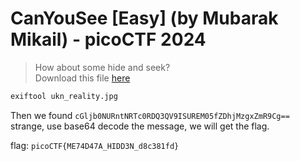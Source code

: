# CanYouSee [Easy] (by Mubarak Mikail) - picoCTF 2024
> How about some hide and seek?\
Download this file <a href='https://artifacts.picoctf.net/c_titan/131/unknown.zip' download>here</a>

```bash
exiftool ukn_reality.jpg
```
Then we found `cGljb0NURntNRTc0RDQ3QV9ISUREM05fZDhjMzgxZmR9Cg==` strange, use base64 decode the message, we will get the flag.

flag: `picoCTF{ME74D47A_HIDD3N_d8c381fd}`